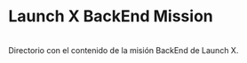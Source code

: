 # Launch X BackEnd Mission
<br>
Directorio con el contenido de la misión BackEnd de Launch X.

<br>
<br>
